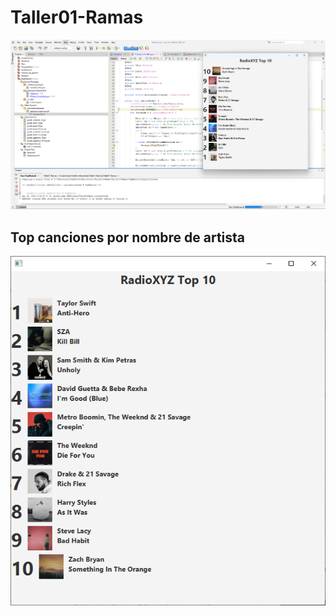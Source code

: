 # Taller01-Ramas


![cambio_orden_descendente](cambio_orden_descendente.png)

## Top canciones por nombre de artista
![Top canciones con nombre de artista](Top-canciones-artista.png)

